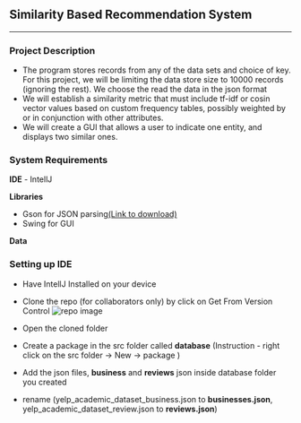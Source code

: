 ## Similarity Based Recommendation System

___

### Project Description

- The program stores records from any of the data sets and choice of key. For this project, we will be limiting the data store size to 10000 records (ignoring the rest). We choose the read the data in the json format
- We will establish a similarity metric that must include tf-idf or cosin vector values based on custom frequency tables, possibly weighted by or in conjunction with other attributes.
- We will create a GUI that allows a user to indicate one entity, and displays two similar ones.

### System Requirements
**IDE** - IntellJ

**Libraries** <ul><li>Gson for JSON parsing<a href= "https://search.maven.org/artifact/com.google.code.gson/gson/2.10.1/jar?eh=">(Link to download)</a><li>Swing for GUI</li></ul>

**Data**

### Setting up IDE

- Have IntellJ Installed on your device

- Clone the repo (for collaborators only) by click on Get From Version Control
  ![repo image](https://ibb.co/9Z9PCcb)

- Open the cloned folder
- Create a package in the src folder called **database** (Instruction - right click on the src folder &rarr; New &rarr; package )
- Add the json files, **business** and **reviews** json inside database folder you created
- rename (yelp_academic_dataset_business.json to **businesses.json**, yelp_academic_dataset_review.json to **reviews.json**)

